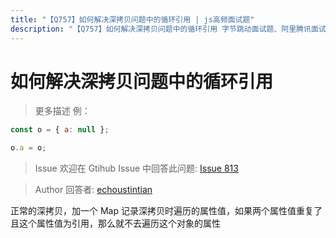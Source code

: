 ```yaml
---
title: "【Q757】如何解决深拷贝问题中的循环引用 | js高频面试题"
description: "【Q757】如何解决深拷贝问题中的循环引用 字节跳动面试题、阿里腾讯面试题、美团小米面试题。"
---
```


# 如何解决深拷贝问题中的循环引用

> 更多描述
> 例：

```js
const o = { a: null };

o.a = o;
```

> Issue
> 欢迎在 Gtihub Issue 中回答此问题: [Issue 813](https://github.com/shfshanyue/Daily-Question/issues/813)

> Author
> 回答者: [echoustintian](https://github.com/echoustintian)

正常的深拷贝，加一个 Map 记录深拷贝时遍历的属性值，如果两个属性值重复了且这个属性值为引用，那么就不去遍历这个对象的属性
